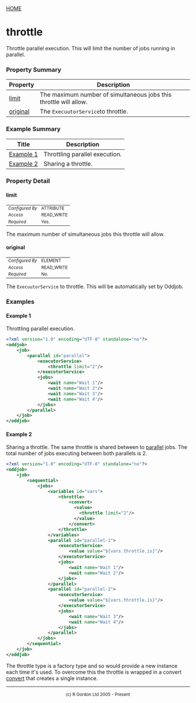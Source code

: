 [HOME](../../../README.md)
# throttle

Throttle parallel execution. This will limit the
number of jobs running in parallel.



### Property Summary

| Property | Description |
| -------- | ----------- |
| [limit](#propertylimit) | The maximum number of simultaneous jobs this throttle will allow. | 
| [original](#propertyoriginal) | The `ExecuutorService`to throttle. | 


### Example Summary

| Title | Description |
| ----- | ----------- |
| [Example 1](#example1) | Throttling parallel execution. |
| [Example 2](#example2) | Sharing a throttle. |


### Property Detail
#### limit <a name="propertylimit"></a>

<table style='font-size:smaller'>
      <tr><td><i>Configured By</i></td><td>ATTRIBUTE</td></tr>
      <tr><td><i>Access</i></td><td>READ_WRITE</td></tr>
      <tr><td><i>Required</i></td><td>Yes.</td></tr>
</table>

The maximum number of simultaneous jobs this
throttle will allow.

#### original <a name="propertyoriginal"></a>

<table style='font-size:smaller'>
      <tr><td><i>Configured By</i></td><td>ELEMENT</td></tr>
      <tr><td><i>Access</i></td><td>READ_WRITE</td></tr>
      <tr><td><i>Required</i></td><td>No.</td></tr>
</table>

The `ExecuutorService` to throttle. This
will be automatically set by Oddjob.


### Examples
#### Example 1 <a name="example1"></a>

Throttling parallel execution.

```xml
<?xml version="1.0" encoding="UTF-8" standalone="no"?>
<oddjob>
    <job>
        <parallel id="parallel">
            <executorService>
                <throttle limit="2"/>
            </executorService>
            <jobs>
                <wait name="Wait 1"/>
                <wait name="Wait 2"/>
                <wait name="Wait 3"/>
                <wait name="Wait 4"/>
            </jobs>
        </parallel>
    </job>
</oddjob>

```


#### Example 2 <a name="example2"></a>

Sharing a throttle. The same throttle is shared between
to [parallel](../../../org/oddjob/jobs/structural/ParallelJob.md) jobs. The total number of jobs executing between
both parallels is 2.

```xml
<?xml version="1.0" encoding="UTF-8" standalone="no"?>
<oddjob>
    <job>
        <sequential>
            <jobs>
                <variables id="vars">
                    <throttle>
                        <convert>
                          <value>
                            <throttle limit="2"/>
                          </value>
                        </convert>
                    </throttle>
                </variables>
                <parallel id="parallel-1">
                    <executorService>
                        <value value="${vars.throttle.is}"/>
                    </executorService>
                    <jobs>
                        <wait name="Wait 1"/>
                        <wait name="Wait 2"/>
                    </jobs>
                </parallel>
                <parallel id="parallel-2">
                    <executorService>
                        <value value="${vars.throttle.is}"/>
                    </executorService>
                    <jobs>
                        <wait name="Wait 3"/>
                        <wait name="Wait 4"/>
                    </jobs>
                </parallel>
            </jobs>
        </sequential>
    </job>
</oddjob>

```


The throttle type is a factory type and so would provide a new instance
each time it's used. To overcome this the throttle is
wrapped in a convert [convert](../../../org/oddjob/arooa/types/ConvertType.md) that creates a single instance.


-----------------------

<div style='font-size: smaller; text-align: center;'>(c) R Gordon Ltd 2005 - Present</div>
